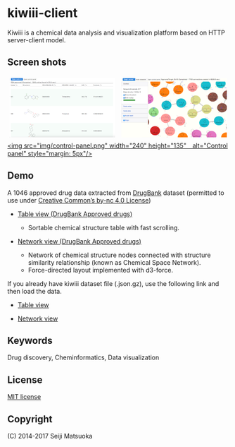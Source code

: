 
kiwiii-client
================

Kiwiii is a chemical data analysis and visualization platform based on HTTP server-client model.


Screen shots
--------------

[<img src="img/table-view.png" width="240" height="135" alt="Table view" style="margin: 5px"/>](img/table-view.png)
[<img src="img/network-view.png" width="240" height="135" alt="Network view" style="margin: 5px"/>](img/network-view.png)
[<img src="img/control-panel.png" width="240" height="135"　alt="Control panel" style="margin: 5px"/>](img/control-panel.png)



Demo
--------------

A 1046 approved drug data extracted from [DrugBank](https://www.drugbank.ca/) dataset (permitted to use under [Creative Common’s by-nc 4.0 License](https://creativecommons.org/licenses/by-nc/4.0/legalcode))


- [Table view (DrugBank Approved drugs)](https://mojaie.github.io/kiwiii-client/datatable.html?location=resources/ApprovedFiltered.json.gz)
  - Sortable chemical structure table with fast scrolling.


- [Network view (DrugBank Approved drugs)](https://mojaie.github.io/kiwiii-client/graph.html?location=resources/ApprovedFiltered_GLS10.json.gz)
  - Network of chemical structure nodes connected with structure similarity relationship (known as Chemical Space Network).
  - Force-directed layout implemented with d3-force.


If you already have kiwiii dataset file (.json.gz), use the following link and then load the data.

- [Table view](https://mojaie.github.io/kiwiii-client/datatable.html)

- [Network view](https://mojaie.github.io/kiwiii-client/graph.html)



Keywords
--------------

Drug discovery, Cheminformatics, Data visualization



License
--------------

[MIT license](http://opensource.org/licenses/MIT)



Copyright
--------------

(C) 2014-2017 Seiji Matsuoka

